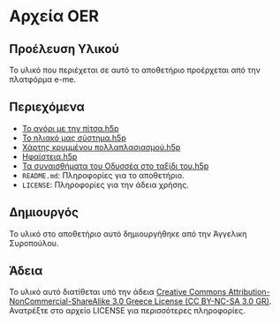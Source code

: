 # Αρχεία OER

## Προέλευση Υλικού

Το υλικό που περιέχεται σε αυτό το αποθετήριο προέρχεται από την πλατφόρμα e-me.

## Περιεχόμενα

- [Το αγόρι με την πίτσα.h5p](https://content.e-me.edu.gr/wp-admin/admin-ajax.php?action=h5p_embed&id=1357981)
- [Το ηλιακό μας σύστημα.h5p](https://content.e-me.edu.gr/wp-admin/admin-ajax.php?action=h5p_embed&id=1357606)
- [Χάρτης κρυμμένου πολλαπλασιασμού.h5p](https://content.e-me.edu.gr/wp-admin/admin-ajax.php?action=h5p_embed&id=1357969)
- [Ηφαίστεια.h5p](https://content.e-me.edu.gr/wp-admin/admin-ajax.php?action=h5p_embed&id=1357702) 
- [Τα συναισθήματα του Οδυσσέα στο ταξίδι του.h5p](https://content.e-me.edu.gr/wp-admin/admin-ajax.php?action=h5p_embed&id=1357747)
- `README.md`: Πληροφορίες για το αποθετήριο.
- `LICENSE`: Πληροφορίες για την άδεια χρήσης.

## Δημιουργός

Το υλικό στο αποθετήριο αυτό δημιουργήθηκε από την Άγγελικη Συροπούλου.

## Άδεια

Το υλικό αυτό διατίθεται υπό την άδεια [Creative Commons Attribution-NonCommercial-ShareAlike 3.0 Greece License (CC BY-NC-SA 3.0 GR)](https://creativecommons.org/licenses/by-nc-sa/3.0/gr/). Ανατρέξτε στο αρχείο LICENSE για περισσότερες πληροφορίες.
